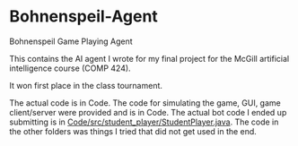 # Bohnenspeil-Agent
Bohnenspeil Game Playing Agent

This contains the AI agent I wrote for my final project for the McGill artificial intelligence course (COMP 424).

It won first place in the class tournament.

The actual code is in Code. The code for simulating the game, GUI, game client/server were provided and is in Code. The actual bot code I ended up submitting is in [Code/src/student_player/StudentPlayer.java](https://github.com/Paul-Andre/Bohnenspeil-Agent/blob/master/Code/src/student_player/StudentPlayer.java). The code in the other folders was things I tried that did not get used in the end.

